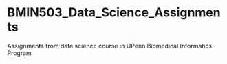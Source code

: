 # BMIN503_Data_Science_Assignments
 Assignments from data science course in UPenn Biomedical Informatics Program
